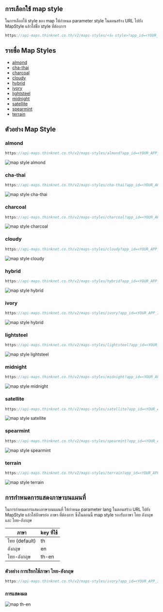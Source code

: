 
## การเลือกใช้ map style

ในการเลือกใช้ style ของ map ให้กำหนด parameter style ในตอนสร้าง URL ไปยัง MapStyle แล้วใส่ชื่อ style ที่ต้องการ

```javascript
https://api-maps.thinknet.co.th/v2/maps-styles/<ชื่อ style>?app_id=<YOUR_APP_ID>&api_key=<YOUR_API_KEY>

```
## รายชื่อ Map Styles
- [almond](#almond)
- [cha-thai](#cha-thai)
- [charcoal](#charcoal)
- [cloudy](#cloudy)
- [hybrid](#hybrid)
- [ivory](#ivory)
- [lightsteel](#lightsteel)
- [midnight](#midnight)
- [satellite](#satellite)
- [spearmint](#spearmint)
- [terrain](#terrain)

## ตัวอย่าง Map Style

### almond
```javascript
https://api-maps.thinknet.co.th/v2/maps-styles/almond?app_id=<YOUR_APP_ID>&api_key=<YOUR_API_KEY>

```
![map style almond](../static/image/map-style/almond.png)

### cha-thai
```javascript
https://api-maps.thinknet.co.th/v2/maps-styles/cha-thai?app_id=<YOUR_APP_ID>&api_key=<YOUR_API_KEY>

```
![map style cha-thai](../static/image/map-style/cha-thai.png)

### charcoal
```javascript
https://api-maps.thinknet.co.th/v2/maps-styles/charcoal?app_id=<YOUR_APP_ID>&api_key=<YOUR_API_KEY>

```
![map style charcoal](../static/image/map-style/charcoal.png)

### cloudy
```javascript
https://api-maps.thinknet.co.th/v2/maps-styles/cloudy?app_id=<YOUR_APP_ID>&api_key=<YOUR_API_KEY>

```
![map style cloudy](../static/image/map-style/cloudy.png)

### hybrid
```javascript
https://api-maps.thinknet.co.th/v2/maps-styles/hybrid?app_id=<YOUR_APP_ID>&api_key=<YOUR_API_KEY>

```
![map style hybrid](../static/image/map-style/hybrid.png)

### ivory
```javascript
https://api-maps.thinknet.co.th/v2/maps-styles/ivory?app_id=<YOUR_APP_ID>&api_key=<YOUR_API_KEY>

```
![map style hybrid](../static/image/map-style/ivory.png)

### lightsteel
```javascript
https://api-maps.thinknet.co.th/v2/maps-styles/lightsteel?app_id=<YOUR_APP_ID>&api_key=<YOUR_API_KEY>

```
![map style lightsteel](../static/image/map-style/lightsteel.png)

### midnight
```javascript
https://api-maps.thinknet.co.th/v2/maps-styles/midnight?app_id=<YOUR_APP_ID>&api_key=<YOUR_API_KEY>

```
![map style midnight](../static/image/map-style/midnight.png)

### satellite
```javascript
https://api-maps.thinknet.co.th/v2/maps-styles/satellite?app_id=<YOUR_APP_ID>&api_key=<YOUR_API_KEY>

```
![map style satellite](../static/image/map-style/satellite.png)

### spearmint
```javascript
https://api-maps.thinknet.co.th/v2/maps-styles/spearmint?app_id=<YOUR_APP_ID>&api_key=<YOUR_API_KEY>

```
![map style spearmint](../static/image/map-style/spearmint.png)

### terrain
```javascript
https://api-maps.thinknet.co.th/v2/maps-styles/terrain?app_id=<YOUR_APP_ID>&api_key=<YOUR_API_KEY>

```
![map style terrain](../static/image/map-style/terrain.png)

## การกำหนดการแสดงภาษาบนแผนที่

ในการกำหนดการแสดงภาษาบนแผนที่ ให้กำหนด parameter lang ในตอนสร้าง URL ไปยัง MapStyle แล้วใส่อักษรย่อ ภาษา ที่ต้องการ ซึ่งในตอนนี้ map style รองรับภาษา ไทย อังกฤษ และ ไทย-อังกฤษ

| ภาษา | key ที่ใช้ |
|------|---------|
|  ไทย (default)|  th |
| อังกฤษ |  en |
| ไทย-อังกฤษ |  th-en |

### ตัวอย่าง การเรียกใช้ภาษา ไทย-อังกฤษ
```javascript
https://api-maps.thinknet.co.th/v2/maps-styles/ivory?app_id=<YOUR_APP_ID>&api_key=<YOUR_API_KEY>&lang=th-en

```
### การแสดงผล

![map th-en](../static/image/map-style/th-en-map.png)
